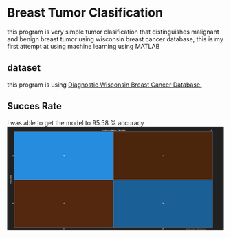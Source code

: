 <h1>Breast Tumor Clasification</h1>
<p>this program is very simple tumor clasification that distinguishes malignant and benign breast tumor using wisconsin breast cancer database, this is my first attempt at using machine learning using MATLAB</p>

<h2>dataset</h2>
<p>this program is using <a href="https://archive.ics.uci.edu/dataset/17/breast+cancer+wisconsin+diagnostic">Diagnostic Wisconsin Breast Cancer Database.</a></p> 
<h2>Succes Rate</h2>
i was able to get the model to 95.58 % accuracy
<img src="confusion matrix.png" alt="confusion matrix" width = "900">
